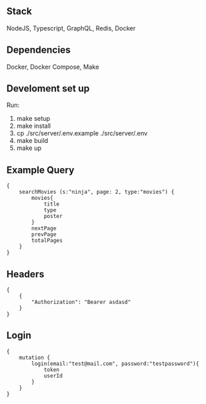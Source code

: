 ## Stack
NodeJS, Typescript, GraphQL, Redis, Docker
 

## Dependencies
Docker, Docker Compose, Make 

## Develoment set up 

Run:
1. make setup
2. make install
3. cp ./src/server/.env.example ./src/server/.env
4. make build
5. make up

## Example Query
    {
	    searchMovies (s:"ninja", page: 2, type:"movies") {
			movies{
				title
				type
				poster
			}
			nextPage
			prevPage
			totalPages
		}
	}

## Headers
	{
		{
			"Authorization": "Bearer asdasd"
		}
	}	


## Login
	{
		mutation {
			login(email:"test@mail.com", password:"testpassword"){
    			token
    			userId
  			}
		}
	}	
 